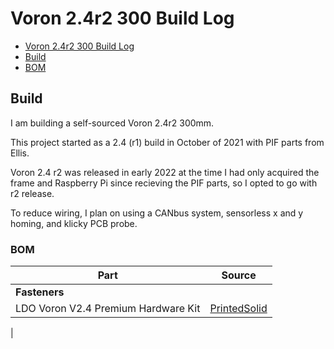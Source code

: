 
# Voron 2.4r2 300 Build Log



- [Voron 2.4r2 300 Build Log](#voron-2.4r2-300-build-log)
 - [Build](#build)
  - [BOM](#bom)
 

## Build 

I am building a self-sourced Voron 2.4r2 300mm.

This project started as a 2.4 (r1) build in October of 2021 with PIF parts from Ellis.

Voron 2.4 r2 was released in early 2022 at the time I had only acquired the frame and Raspberry Pi since recieving the PIF parts, so I opted to go with r2 release.

To reduce wiring, I plan on using a CANbus system, sensorless x and y homing, and klicky PCB probe.

### BOM

| Part                                             | Source                                 |
| -------------------------------------------------|----------------------------------------|
| **Fasteners**                                    |
| LDO Voron V2.4 Premium Hardware Kit              | [PrintedSolid](https://www.printedsolid.com/products/ldo-voron-v2-4-premium-hardware-kit) |
| 
